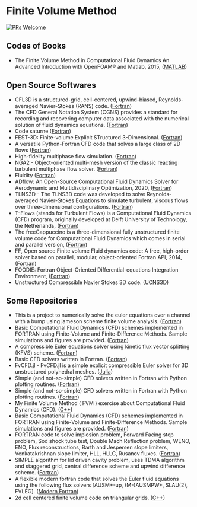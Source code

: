 # Finite Volume Method

[![PRs Welcome](https://img.shields.io/badge/PRs-welcome-brightgreen.svg?style=flat-square)](http://makeapullrequest.com)

## Codes of Books
* The Finite Volume Method in Computational Fluid Dynamics An Advanced Introduction with OpenFOAM® and Matlab, 2015, ([MATLAB](https://github.com/mhamadAlloush/uFVM))

## Open Source Softwares
* CFL3D is a structured-grid, cell-centered, upwind-biased, Reynolds-averaged Navier-Stokes (RANS) code. ([Fortran](https://github.com/nasa/CFL3D))
* The CFD General Notation System (CGNS) provides a standard for recording and recovering computer data associated with the numerical solution of fluid dynamics equations. ([Fortran](https://github.com/CGNS/CGNS))
* Code saturne ([Fortran](https://github.com/code-saturne/code_saturne))
* FEST-3D: Finite-volume Explicit STructured 3-Dimensional. ([Fortran](https://github.com/FEST3D/FEST-3D))
* A versatile Python-Fortran CFD code that solves a large class of 2D flows ([Fortran](https://github.com/pvthinker/Fluid2d))
* High-fidelity multiphase flow simulation. ([Fortran](https://github.com/MFlowCode/MFC))
* NGA2 -  Object-oriented multi-mesh version of the classic reacting turbulent multiphase flow solver. ([Fortran](https://github.com/desjardi/NGA2))
* Fluidity ([Fortran](https://github.com/FluidityProject/fluidity))
* ADflow: An Open-Source Computational Fluid Dynamics Solver for Aerodynamic and Multidisciplinary Optimization, 2020, ([Fortran](https://github.com/mdolab/adflow))
* TLNS3D - The TLNS3D code was developed to solve Reynolds-averaged Navier-Stokes Equations to simulate turbulent, viscous flows over three-dimensional configurations. ([Fortran](https://github.com/nasa/TLNS3D))
* T-Flows (stands for Turbulent Flows) is a Computational Fluid Dynamics (CFD) program, originally developed at Delft University of Technology, the Netherlands, ([Fortran](https://github.com/DelNov/T-Flows))
* The freeCappuccino is a three-dimensional fully unstructured finite volume code for Computational Fluid Dynamics which comes in serial and parallel version, ([Fortran](https://github.com/nikola-m/freeCappuccino))
* FF, Open source Finite volume Fluid dynamics code: A free, high-order solver based on parallel, modular, object-oriented Fortran API, 2014, ([Fortran](https://github.com/szaghi/OFF))
* FOODIE: Fortran Object-Oriented Differential-equations Integration Environment, ([Fortran](https://github.com/Fortran-FOSS-Programmers/FOODIE))
* Unstructured Compressible Navier Stokes 3D code. ([UCNS3D](https://github.com/ucns3d-team/UCNS3D))

## Some Repositories
* This is a project to numerically solve the euler equations over a channel with a bump using jameson scheme finite volume analysis. ([Fortran](https://github.com/NoahLopezGit/2DEulerSolver))
* Basic Computational Fluid Dynamics (CFD) schemes implemented in FORTRAN using Finite-Volume and Finite-Difference Methods. Sample simulations and figures are provided. ([Fortran](https://github.com/brli3/CFD))
* A compressible Euler equations solver using kinetic flux vector splitting (KFVS) scheme. ([Fortran](https://github.com/truongd8593/euler2D-kfvs-Fortran2003))
* Basic CFD solvers written in Fortran. ([Fortran](https://github.com/corygoates/Flow81)) 
* FvCFD.jl - FvCFD.jl is a simple explicit compressible Euler solver for 3D unstructured polyhedral meshes. ([Julia](https://github.com/henrystoldt/FvCFD.jl))
* Simple (and not-so-simple) CFD solvers written in Fortran with Python plotting routines. ([Fortran](https://github.com/JOThurgood/SimpleCFD))
* Simple (and not-so-simple) CFD solvers written in Fortran with Python plotting routines. ([Fortran](https://github.com/JOThurgood/SimpleCFD))
* My Finite Volume Method ( FVM ) exercise about Computational Fluid Dynamics (CFD). ([C++](https://github.com/Jeff-Hugh/FVM-exercise))
* Basic Computational Fluid Dynamics (CFD) schemes implemented in FORTRAN using Finite-Volume and Finite-Difference Methods. Sample simulations and figures are provided. ([Fortran](https://github.com/brli3/CFD))
* FORTRAN code to solve implosion problem, Forward Facing step problem, Sod shock tube test, Double Mach Reflection problem, WENO, ENO, Flux reconstructions, Barth and Jespersen slope limiters, Venkatakrishnan slope limiter, HLL, HLLC, Rusanov fluxes. ([Fortran](https://github.com/sachinbhoi29/Compressible-flows-CFD-code-))
* SIMPLE algorithm for lid driven cavity problem, uses TDMA algorithm and staggered grid, central difference scheme and upwind difference scheme. ([Fortran](https://github.com/sachinbhoi29/SIMPLE-TDMA-Algorithm-CFD))
* A flexible modern fortran code that solves the Euler fluid equations using the following flux solvers [AUSM+-up, (M-)AUSMPW+, SLAU(2), FVLEG]. ([Modern Fortran](https://github.com/smillerc/cato))
* 2d cell centered finite volume code on triangular grids. ([C++](https://github.com/cpraveen/ccfvm2d))



